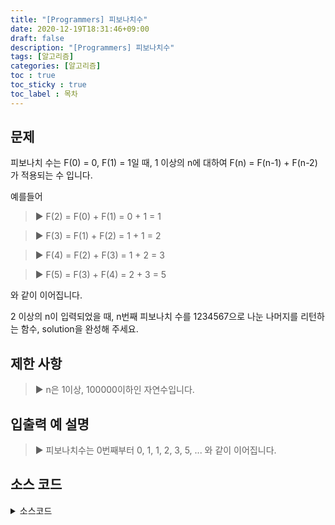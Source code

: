 ```yaml
---
title: "[Programmers] 피보나치수"
date: 2020-12-19T18:31:46+09:00
draft: false
description: "[Programmers] 피보나치수"
tags: [알고리즘]
categories: [알고리즘]
toc : true
toc_sticky : true
toc_label : 목차
---
```

## 문제
피보나치 수는 F(0) = 0, F(1) = 1일 때, 1 이상의 n에 대하여 F(n) = F(n-1) + F(n-2) 가 적용되는 수 입니다.

예를들어

   > ▶ F(2) = F(0) + F(1) = 0 + 1 = 1

   > ▶ F(3) = F(1) + F(2) = 1 + 1 = 2

   > ▶ F(4) = F(2) + F(3) = 1 + 2 = 3

   > ▶ F(5) = F(3) + F(4) = 2 + 3 = 5
   
와 같이 이어집니다.

2 이상의 n이 입력되었을 때, n번째 피보나치 수를 1234567으로 나눈 나머지를 리턴하는 함수, solution을 완성해 주세요.

## 제한 사항
   > ▶ n은 1이상, 100000이하인 자연수입니다.

## 입출력 예 설명
   > ▶ 피보나치수는 0번째부터 0, 1, 1, 2, 3, 5, ... 와 같이 이어집니다.

## 소스 코드

<details>
<summary>소스코드</summary>
<div markdown="1">

```java
#include <stdio.h>
#include <stdbool.h>
#include <stdlib.h>

int solution(int n) {
    int answer = 0;
    int a = 0;
    int b = 1;
    for(int i = 0; i<n; i++){
        int c = (a+b)%1234567;
        a = b%1234567;
        b = c%1234567;
    }
    return a;
}
```
</div>
</details>
